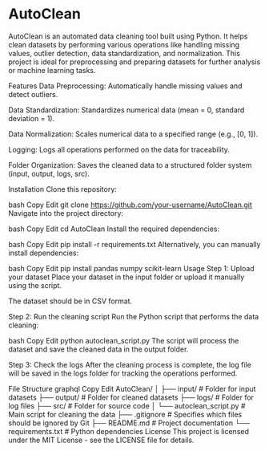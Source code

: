 # AutoClean
AutoClean is an automated data cleaning tool built using Python. It helps clean datasets by performing various operations like handling missing values, outlier detection, data standardization, and normalization. This project is ideal for preprocessing and preparing datasets for further analysis or machine learning tasks.

Features
Data Preprocessing: Automatically handle missing values and detect outliers.

Data Standardization: Standardizes numerical data (mean = 0, standard deviation = 1).

Data Normalization: Scales numerical data to a specified range (e.g., [0, 1]).

Logging: Logs all operations performed on the data for traceability.

Folder Organization: Saves the cleaned data to a structured folder system (input, output, logs, src).

Installation
Clone this repository:

bash
Copy
Edit
git clone https://github.com/your-username/AutoClean.git
Navigate into the project directory:

bash
Copy
Edit
cd AutoClean
Install the required dependencies:

bash
Copy
Edit
pip install -r requirements.txt
Alternatively, you can manually install dependencies:

bash
Copy
Edit
pip install pandas numpy scikit-learn
Usage
Step 1: Upload your dataset
Place your dataset in the input folder or upload it manually using the script.

The dataset should be in CSV format.

Step 2: Run the cleaning script
Run the Python script that performs the data cleaning:

bash
Copy
Edit
python autoclean_script.py
The script will process the dataset and save the cleaned data in the output folder.

Step 3: Check the logs
After the cleaning process is complete, the log file will be saved in the logs folder for tracking the operations performed.

File Structure
graphql
Copy
Edit
AutoClean/
│
├── input/                # Folder for input datasets
├── output/               # Folder for cleaned datasets
├── logs/                 # Folder for log files
├── src/                  # Folder for source code
│   └── autoclean_script.py  # Main script for cleaning the data
├── .gitignore            # Specifies which files should be ignored by Git
├── README.md             # Project documentation
└── requirements.txt      # Python dependencies
License
This project is licensed under the MIT License - see the LICENSE file for details.


